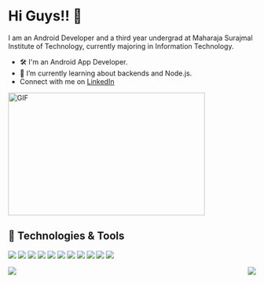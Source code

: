 # Hi Guys!! 👋
I am an Android Developer and a third year undergrad at Maharaja Surajmal Institute of Technology, currently majoring in Information Technology.

- 🛠 I'm an Android App Developer.
- 🌱 I’m currently learning about backends and Node.js.
-  Connect with me on [LinkedIn](https://linkedin.com/in/anshul3pathi)

<img align="center" height="250" width="400" alt="GIF" src="https://media.giphy.com/media/giKklFontfveZrNXjz/giphy.gif" />

## 🔧 Technologies & Tools
![](https://img.shields.io/badge/OS-Linux-informational?style=flat&logo=linux&logoColor=white&color=2bbc8a)
![](https://img.shields.io/badge/OS-Windows-informational?style=flat&logo=windows&logoColor=white&color=2bbc8a)
![](https://img.shields.io/badge/Editor-VS_CODE-informational?style=flat&logo=visual-studio-code&logoColor=white&color=2bbc8a)
![](https://img.shields.io/badge/Editor-Android_Studio-informational?style=flat&logo=android-studio&logoColor=white&color=2bbc8a)
![](https://img.shields.io/badge/Editor-IntelliJ_IDEA-informational?style=flat&logo=intellij-idea&logoColor=white&color=2bbc8a)
![](https://img.shields.io/badge/Code-Kotlin-informational?style=flat&logo=kotlin&logoColor=white&color=2bbc8a)
![](https://img.shields.io/badge/Code-Python-informational?style=flat&logo=python&logoColor=white&color=2bbc8a)
![](https://img.shields.io/badge/Code-C++-informational?style=flat&logo=c++&logoColor=white&color=2bbc8a)
![](https://img.shields.io/badge/Code-JavaScript-informational?style=flat&logo=javascript&logoColor=white&color=2bbc8a)
![](https://img.shields.io/badge/Tools-MongoDB-informational?style=flat&logo=mongodb&logoColor=white&color=2bbc8a)
![](https://img.shields.io/badge/Tools-Firebase-informational?style=flat&logo=firebase&logoColor=white&color=2bbc8a)

<img align="left" src="https://github-readme-stats.vercel.app/api/?username=anshul3pathi&show_icons=true&theme=onedark" />
<img align="right" src="https://github-readme-stats.vercel.app/api/top-languages/?username=anshul3pathi&layout=compact" />


<!--
**anshul3pathi/anshul3pathi** is a ✨ _special_ ✨ repository because its `README.md` (this file) appears on your GitHub profile.


